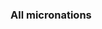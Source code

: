 <section>
  <h3>All micronations</h3>

</section>

<section id="list">
  <ul id="list__ul" class="list-micronations mdl-list">

  </ul>
</section>